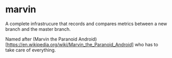 # marvin
A complete infrastrucure that records and compares metrics between a new branch and the master branch.

Named after (Marvin the Paranoid Android)[https://en.wikipedia.org/wiki/Marvin_the_Paranoid_Android] who has to take care of everything.
